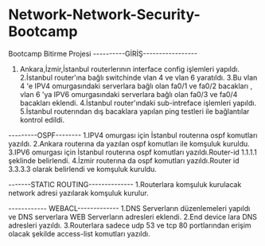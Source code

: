 # Network-Network-Security-Bootcamp
Bootcamp Bitirme Projesi 
----------GİRİŞ-----------------

1. Ankara,İzmir,İstanbul routerlerının interface config işlemleri yapıldı.
2.İstanbul router'ına bağlı switchinde vlan 4 ve vlan 6 yaratıldı.
3.Bu vlan 4 'e IPV4 omurgasındaki serverlara bağlı olan fa0/1 ve fa0/2 bacakları , vlan 6 'ya IPV6 omurgasındaki serverlara bağlı olan fa0/3 ve fa0/4 bacakları eklendi.
4.İstanbul router'ındaki sub-intreface işlemleri yapıldı.
5.İstanbul routerından dış bacaklara yapılan ping testleri ile bağlantılar kontrol edildi.

 ---------OSPF--------
1.IPV4 omurgası için İstanbul routerına ospf komutları yazıldı.
2.Ankara routerına da yazılan ospf komutları  ile komşuluk kuruldu.
3.IPV6 omurgası için İstanbul routerına ospf komutları yazıldı.Router-id 1.1.1.1 şeklinde belirlendi.
4.İzmir routerına da ospf komutları yazıldı.Router id 3.3.3.3 olarak belirlendi ve komşuluk kuruldu.

-------STATIC ROUTING--------------
1.Routerlara komşuluk kurulacak network adresi yazılarak komşuluk kurulur.

------------ WEBACL-------------
1.DNS Serverların düzenlemeleri yapıldı ve DNS serverlara WEB Serverların adresleri eklendi.
2.End device lara DNS adresleri yazıldı.
3.Routerlara sadece udp 53 ve tcp 80 portlarından erişim olacak şekilde access-list komutları yazıldı.
